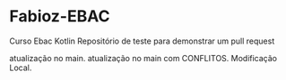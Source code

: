 # Fabioz-EBAC
Curso Ebac Kotlin
Repositório de teste para demonstrar um pull request

atualização no main.
atualização no main com CONFLITOS.
Modificação Local.